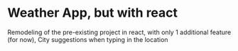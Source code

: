 # Weather App, but with react

Remodeling of the pre-existing project in react, with only 1 additional feature (for now), City suggestions when typing in the location